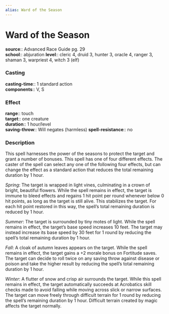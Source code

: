 ```yaml
---
alias: Ward of the Season
---
```


# Ward of the Season 

**source**:: Advanced Race Guide pg. 29  
**school**:: abjuration
**level**:: cleric 4, druid 3, hunter 3, oracle 4, ranger 3, shaman 3, warpriest 4, witch 3 (elf)

### Casting 

**casting-time**:: 1 standard action  
**components**:: V, S

### Effect 

**range**:: touch  
**target**:: one creature  
**duration**:: 1 hour/level  
**saving-throw**:: Will negates (harmless)
**spell-resistance**:: no

### Description 

This spell harnesses the power of the seasons to protect the target and grant a number of bonuses. This spell has one of four different effects. The caster of the spell can select any one of the following four effects, but can change the effect as a standard action that reduces the total remaining duration by 1 hour.  
  
*Spring*: The target is wrapped in light vines, culminating in a crown of bright, beautiful flowers. While the spell remains in effect, the target is immune to bleed effects and regains 1 hit point per round whenever below 0 hit points, as long as the target is still alive. This stabilizes the target. For each hit point restored in this way, the spell’s total remaining duration is reduced by 1 hour.  
  
*Summer*: The target is surrounded by tiny motes of light. While the spell remains in effect, the target’s base speed increases 10 feet. The target may instead increase its base speed by 30 feet for 1 round by reducing the spell’s total remaining duration by 1 hour.  
  
*Fall*: A cloak of autumn leaves appears on the target. While the spell remains in effect, the target gains a +2 morale bonus on Fortitude saves. The target can decide to roll twice on any saving throw against disease or poison and take the higher result by reducing the spell’s total remaining duration by 1 hour.  
  
*Winter*: A flutter of snow and crisp air surrounds the target. While this spell remains in effect, the target automatically succeeds at Acrobatics skill checks made to avoid falling while moving across slick or narrow surfaces. The target can move freely through difficult terrain for 1 round by reducing the spell’s remaining duration by 1 hour. Difficult terrain created by magic affects the target normally.
